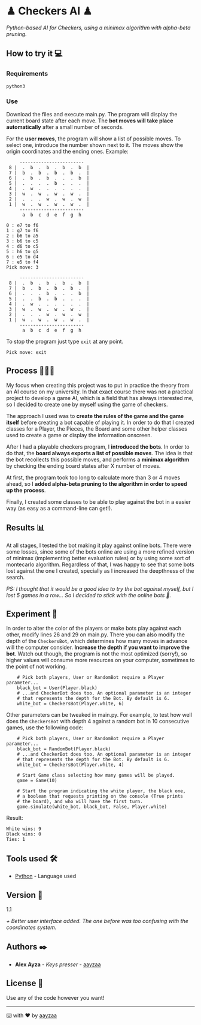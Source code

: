 # ♟ Checkers AI ♟

_Python-based AI for Checkers, using a minimax algorithm with alpha-beta pruning._

## How to try it 💻

### Requirements

```
python3
```

### Use

Download the files and execute main.py. The program will display the current board state after each move. The **bot moves will take place automatically** after a small number of seconds.

For the **user moves**, the program will show a list of possible moves. To select one, introduce the number shown next to it. The moves show the origin coordinates and the ending ones. Example:

```
     ------------------------
 8 |  .  b  .  b  .  b  .  b  | 
 7 |  b  .  b  .  b  .  b  .  | 
 6 |  .  b  .  b  .  .  .  b  | 
 5 |  .  .  .  .  b  .  .  .  | 
 4 |  .  w  .  .  .  .  .  .  | 
 3 |  w  .  w  .  w  .  w  .  | 
 2 |  .  .  .  w  .  w  .  w  | 
 1 |  w  .  w  .  w  .  w  .  | 
     ------------------------
      a  b  c  d  e  f  g  h 

0 : e7 to f6
1 : g7 to f6
2 : b6 to a5
3 : b6 to c5
4 : d6 to c5
5 : h6 to g5
6 : e5 to d4
7 : e5 to f4
Pick move: 3

     ------------------------
 8 |  .  b  .  b  .  b  .  b  | 
 7 |  b  .  b  .  b  .  b  .  | 
 6 |  .  .  .  b  .  .  .  b  | 
 5 |  .  .  b  .  b  .  .  .  | 
 4 |  .  w  .  .  .  .  .  .  | 
 3 |  w  .  w  .  w  .  w  .  | 
 2 |  .  .  .  w  .  w  .  w  | 
 1 |  w  .  w  .  w  .  w  .  | 
     ------------------------
      a  b  c  d  e  f  g  h 
```

To stop the program just type `exit` at any point.

```
Pick move: exit
```

## Process 👩🏽‍💻

My focus when creating this project was to put in practice the theory from an AI course on my university. In that exact course there was not a practical project to develop a game AI, which is a field that has always interested me, so I decided to create one by myself using the game of checkers.

The approach I used was to **create the rules of the game and the game itself** before creating a bot capable of playing it. In order to do that I created classes for a Player, the Pieces, the Board and some other helper classes used to create a game or display the information onscreen.

After I had a playable checkers program, I **introduced the bots**. In order to do that, the **board always exports a list of possible moves**. The idea is that the bot recollects this possible moves, and performs a **minimax algorithm** by checking the ending board states after X number of moves. 

At first, the program took too long to calculate more than 3 or 4 moves ahead, so I **added alpha-beta pruning to the algorithm in order to speed up the process**.

Finally, I created some classes to be able to play against the bot in a easier way (as easy as a command-line can get!).

## Results 📊

At all stages, I tested the bot making it play against online bots. There were some losses, since some of the bots online are using a more refined version of minimax (implementing better evaluation rules) or by using some sort of montecarlo algorithm. Regardless of that, I was happy to see that some bots lost against the one I created, specially as I increased the deepthness of the search. 

_PS: I thought that it would be a good idea to try the bot against myself, but I lost 5 games in a row... So I decided to stick with the online bots 🙂._

## Experiment 🔬

In order to alter the color of the players or make bots play against each other, modify lines 26 and 29 on main.py.
There you can also modify the depth of the ```CheckersBot```, which determines how many moves in advance will the computer consider. **Increase the depth if you want to improve the bot**. Watch out though, the program is not the most optimized (sorry!), so higher values will consume more resources on your computer, sometimes to the point of not working.

```
    # Pick both players, User or RandomBot require a Player parameter...
    black_bot = User(Player.black)
    # ...and CheckerBot does too. An optional parameter is an integer
    # that represents the depth for the Bot. By default is 6.
    white_bot = CheckersBot(Player.white, 6)
```

Other parameters can be tweaked in main.py. For example, to test how well does the ```CheckersBot``` with depth 4 against a random bot in 10 consecutive games, use the following code:

```
    # Pick both players, User or RandomBot require a Player parameter...
    black_bot = RandomBot(Player.black)
    # ...and CheckerBot does too. An optional parameter is an integer
    # that represents the depth for the Bot. By default is 6.
    white_bot = CheckersBot(Player.white, 4)

    # Start Game class selecting how many games will be played.
    game = Game(10)

    # Start the program indicating the white player, the black one,
    # a boolean that requests printing on the console (True prints
    # the board), and who will have the first turn.
    game.simulate(white_bot, black_bot, False, Player.white)
```

Result:

```
White wins: 9
Black wins: 0
Ties: 1
```

## Tools used 🛠️

* [Python](https://www.python.org/) - Language used

## Version 📌

1.1

_+ Better user interface added. The one before was too confusing with the coordinates system._

## Authors ✒️

* **Alex Ayza** - *Keys presser* - [aayzaa](https://github.com/aayzaa)

## License 📄

Use any of the code however you want!

---
⌨️ with ❤️ by [aayzaa](https://https://github.com/aayzaa)
